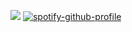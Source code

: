 ![](https://files.catbox.moe/qqmsb2.gif)
[![spotify-github-profile](https://spotify-github-profile.kittinanx.com/api/view?uid=317chqefej4r5adpe3w4rq7urcge&cover_image=true&theme=novatorem&show_offline=true&background_color=006970&interchange=false&bar_color=3a8d3a&bar_color_cover=true)](https://github.com/kittinan/spotify-github-profile)
